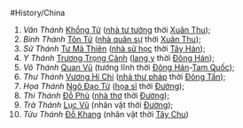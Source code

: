 #History/China

1. _Văn Thánh_ [Khổng Tử](https://vi.wikipedia.org/wiki/Kh%E1%BB%95ng_T%E1%BB%AD "Khổng Tử") ([nhà tư tưởng](https://vi.wikipedia.org/wiki/Nh%C3%A0_t%C6%B0_t%C6%B0%E1%BB%9Fng "Nhà tư tưởng") thời [Xuân Thu](https://vi.wikipedia.org/wiki/Xu%C3%A2n_Thu "Xuân Thu"));
2. _Binh Thánh_ [Tôn Tử](https://vi.wikipedia.org/wiki/T%C3%B4n_T%E1%BB%AD "Tôn Tử") ([nhà quân sự](https://vi.wikipedia.org/w/index.php?title=Nh%C3%A0_qu%C3%A2n_s%E1%BB%B1&action=edit&redlink=1 "Nhà quân sự (trang không tồn tại)") thời [Xuân Thu](https://vi.wikipedia.org/wiki/Xu%C3%A2n_Thu "Xuân Thu"));
3. _Sử Thánh_ [Tư Mã Thiên](https://vi.wikipedia.org/wiki/T%C6%B0_M%C3%A3_Thi%C3%AAn "Tư Mã Thiên") ([nhà sử học](https://vi.wikipedia.org/wiki/Nh%C3%A0_s%E1%BB%AD_h%E1%BB%8Dc "Nhà sử học") thời [Tây Hán](https://vi.wikipedia.org/wiki/Nh%C3%A0_H%C3%A1n "Nhà Hán"));
4. _Y Thánh_ [Trương Trọng Cảnh](https://vi.wikipedia.org/wiki/Tr%C6%B0%C6%A1ng_Tr%E1%BB%8Dng_C%E1%BA%A3nh "Trương Trọng Cảnh") ([lang y](https://vi.wikipedia.org/wiki/Lang_y "Lang y") thời [Đông Hán](https://vi.wikipedia.org/wiki/Nh%C3%A0_H%C3%A1n#S%E1%BB%B1_tr%E1%BB%97i_d%E1%BA%ADy_v%C3%A0_s%E1%BB%A5p_%C4%91%E1%BB%95_c%E1%BB%A7a_nh%C3%A0_%C4%90%C3%B4ng_H%C3%A1n "Nhà Hán"));
5. _Võ Thánh_ [Quan Vũ](https://vi.wikipedia.org/wiki/Quan_V%C5%A9 "Quan Vũ") (tướng lĩnh thời [Đông Hán](https://vi.wikipedia.org/wiki/Nh%C3%A0_H%C3%A1n#S%E1%BB%B1_tr%E1%BB%97i_d%E1%BA%ADy_v%C3%A0_s%E1%BB%A5p_%C4%91%E1%BB%95_c%E1%BB%A7a_nh%C3%A0_%C4%90%C3%B4ng_H%C3%A1n "Nhà Hán")-[Tam Quốc](https://vi.wikipedia.org/wiki/Tam_Qu%E1%BB%91c "Tam Quốc"));
6. _Thư Thánh_ [Vương Hi Chi](https://vi.wikipedia.org/wiki/V%C6%B0%C6%A1ng_Hi_Chi "Vương Hi Chi") ([nhà thư pháp](https://vi.wikipedia.org/wiki/Th%C6%B0_ph%C3%A1p "Thư pháp") thời [Đông Tấn](https://vi.wikipedia.org/wiki/Nh%C3%A0_T%E1%BA%A5n "Nhà Tấn"));
7. _Họa Thánh_ [Ngô Đạo Tử](https://vi.wikipedia.org/wiki/Ng%C3%B4_%C4%90%E1%BA%A1o_T%E1%BB%AD "Ngô Đạo Tử") ([họa sĩ](https://vi.wikipedia.org/wiki/H%E1%BB%8Da_s%C4%A9 "Họa sĩ") thời [Đường](https://vi.wikipedia.org/wiki/Nh%C3%A0_%C4%90%C6%B0%E1%BB%9Dng "Nhà Đường"));
8. _Thi Thánh_ [Đỗ Phủ](https://vi.wikipedia.org/wiki/%C4%90%E1%BB%97_Ph%E1%BB%A7 "Đỗ Phủ") ([nhà thơ](https://vi.wikipedia.org/wiki/Nh%C3%A0_th%C6%A1 "Nhà thơ") thời [Đường](https://vi.wikipedia.org/wiki/Nh%C3%A0_%C4%90%C6%B0%E1%BB%9Dng "Nhà Đường"));
9. _Trà Thánh_ [Lục Vũ](https://vi.wikipedia.org/wiki/L%E1%BB%A5c_V%C5%A9 "Lục Vũ") (nhân vật thời [Đường](https://vi.wikipedia.org/wiki/Nh%C3%A0_%C4%90%C6%B0%E1%BB%9Dng "Nhà Đường"));
10. _Tửu Thánh_ [Đỗ Khang](https://vi.wikipedia.org/wiki/%C4%90%E1%BB%97_Khang "Đỗ Khang") (nhân vật thời [Tây Chu](https://vi.wikipedia.org/wiki/Nh%C3%A0_Chu "Nhà Chu"))